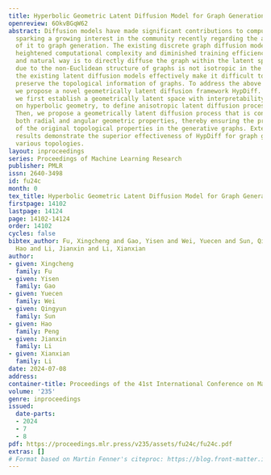 ```yaml
---
title: Hyperbolic Geometric Latent Diffusion Model for Graph Generation
openreview: 6OkvBGqW62
abstract: Diffusion models have made significant contributions to computer vision,
  sparking a growing interest in the community recently regarding the application
  of it to graph generation. The existing discrete graph diffusion models exhibit
  heightened computational complexity and diminished training efficiency. A preferable
  and natural way is to directly diffuse the graph within the latent space. However,
  due to the non-Euclidean structure of graphs is not isotropic in the latent space,
  the existing latent diffusion models effectively make it difficult to capture and
  preserve the topological information of graphs. To address the above challenges,
  we propose a novel geometrically latent diffusion framework HypDiff. Specifically,
  we first establish a geometrically latent space with interpretability measures based
  on hyperbolic geometry, to define anisotropic latent diffusion processes for graphs.
  Then, we propose a geometrically latent diffusion process that is constrained by
  both radial and angular geometric properties, thereby ensuring the preservation
  of the original topological properties in the generative graphs. Extensive experimental
  results demonstrate the superior effectiveness of HypDiff for graph generation with
  various topologies.
layout: inproceedings
series: Proceedings of Machine Learning Research
publisher: PMLR
issn: 2640-3498
id: fu24c
month: 0
tex_title: Hyperbolic Geometric Latent Diffusion Model for Graph Generation
firstpage: 14102
lastpage: 14124
page: 14102-14124
order: 14102
cycles: false
bibtex_author: Fu, Xingcheng and Gao, Yisen and Wei, Yuecen and Sun, Qingyun and Peng,
  Hao and Li, Jianxin and Li, Xianxian
author:
- given: Xingcheng
  family: Fu
- given: Yisen
  family: Gao
- given: Yuecen
  family: Wei
- given: Qingyun
  family: Sun
- given: Hao
  family: Peng
- given: Jianxin
  family: Li
- given: Xianxian
  family: Li
date: 2024-07-08
address:
container-title: Proceedings of the 41st International Conference on Machine Learning
volume: '235'
genre: inproceedings
issued:
  date-parts:
  - 2024
  - 7
  - 8
pdf: https://proceedings.mlr.press/v235/assets/fu24c/fu24c.pdf
extras: []
# Format based on Martin Fenner's citeproc: https://blog.front-matter.io/posts/citeproc-yaml-for-bibliographies/
---
```

